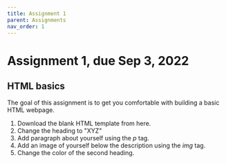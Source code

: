 ```yaml
---
title: Assignment 1
parent: Assignments
nav_order: 1
---
```


# Assignment 1, due Sep 3, 2022

## HTML basics

The goal of this assignment is to get you comfortable with building a basic HTML webpage.

1. Download the blank HTML template from here.
2. Change the heading to "XYZ"
3. Add paragraph about yourself using the *p* tag.
4. Add an image of yourself below the description using the *img* tag.
5. Change the color of the second heading.


